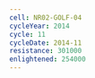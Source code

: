 ```yaml
---
cell: NR02-GOLF-04
cycleYear: 2014
cycle: 11
cycleDate: 2014-11
resistance: 301000
enlightened: 254000
---
```

